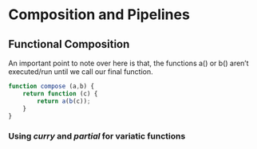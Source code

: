 # Composition and Pipelines

## Functional Composition

An important point to note over here is that, the functions a() or b() aren’t executed/run until we call our final function.

```js
function compose (a,b) {
    return function (c) {
        return a(b(c));
    }
}
```

### Using *curry* and *partial* for variatic functions

